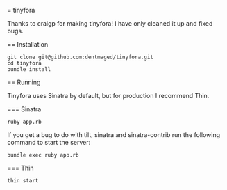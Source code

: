 = tinyfora

Thanks to craigp for making tinyfora! I have only cleaned it up and fixed bugs.

== Installation

```
git clone git@github.com:dentmaged/tinyfora.git
cd tinyfora
bundle install
```

== Running

Tinyfora uses Sinatra by default, but for production I recommend Thin.

=== Sinatra
```
ruby app.rb
```

If you get a bug to do with tilt, sinatra and sinatra-contrib run the following command to start the server:
```
bundle exec ruby app.rb
```

=== Thin
```
thin start
```
